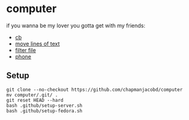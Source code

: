 # computer

if you wanna be my lover you gotta get with my friends:

- [cb](https://github.com/niedzielski/cb)
- [move lines of text](https://github.com/chapmanjacobd/computer/blob/main/.config/fish/functions/mvl.fish)
- [filter file](https://github.com/chapmanjacobd/computer/blob/main/.config/fish/functions/filterfile.fish)
- [phone](https://github.com/chapmanjacobd/phone)

## Setup

    git clone --no-checkout https://github.com/chapmanjacobd/computer
    mv computer/.git/ .
    git reset HEAD --hard
    bash .github/setup-server.sh
    bash .github/setup-fedora.sh

